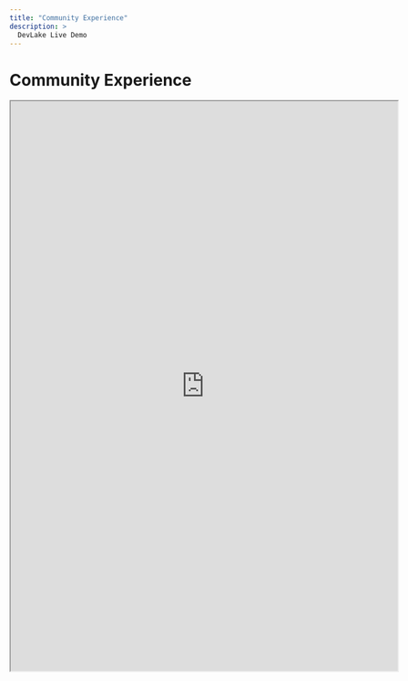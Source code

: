 ```yaml
---
title: "Community Experience"
description: >
  DevLake Live Demo
---
```


# Community Experience
<iframe src="https://grafana-lake.demo.devlake.io/grafana/d/bwsP5Nz4z/community-experience?orgId=1&from=now-6M&to=now" width="135%" height="1000px"></iframe>
